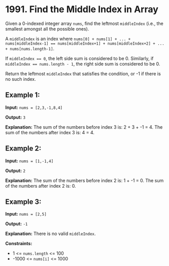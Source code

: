 # 1991. Find the Middle Index in Array

Given a 0-indexed integer array `nums`, find the leftmost `middleIndex` (i.e., the smallest amongst all the possible ones).

A `middleIndex` is an index where `nums[0] + nums[1] + ... + nums[middleIndex-1] == nums[middleIndex+1] + nums[middleIndex+2] + ... + nums[nums.length-1]`.

If `middleIndex == 0`, the left side sum is considered to be 0. Similarly, if `middleIndex == nums.length - 1`, the right side sum is considered to be 0.

Return the leftmost `middleIndex` that satisfies the condition, or -1 if there is no such index.

## Example 1:

**Input:** `nums = [2,3,-1,8,4]`

**Output:** `3`

**Explanation:** The sum of the numbers before index 3 is: 2 + 3 + -1 = 4. The sum of the numbers after index 3 is: 4 = 4.

## Example 2:

**Input:** `nums = [1,-1,4]`

**Output:** `2`

**Explanation:** The sum of the numbers before index 2 is: 1 + -1 = 0. The sum of the numbers after index 2 is: 0.

## Example 3:

**Input:** `nums = [2,5]`

**Output:** `-1`

**Explanation:** There is no valid `middleIndex`.

**Constraints:**

- 1 <= `nums.length` <= 100
- -1000 <= `nums[i]` <= 1000
